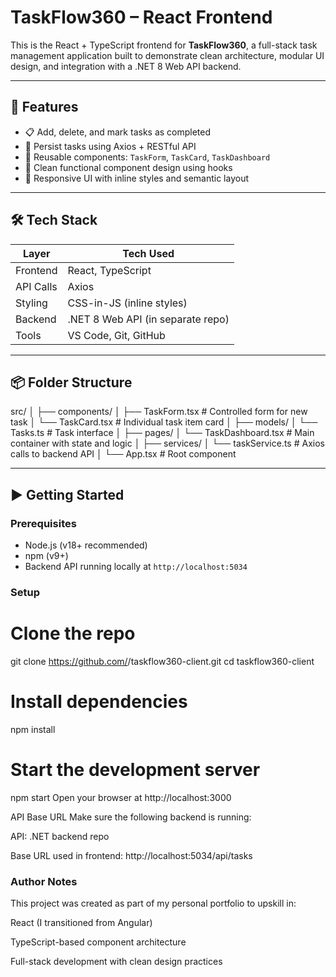 # TaskFlow360 – React Frontend

This is the React + TypeScript frontend for **TaskFlow360**, a full-stack task management application built to demonstrate clean architecture, modular UI design, and integration with a .NET 8 Web API backend.

---

## 🚀 Features

- 📋 Add, delete, and mark tasks as completed
- 🔄 Persist tasks using Axios + RESTful API
- 🧩 Reusable components: `TaskForm`, `TaskCard`, `TaskDashboard`
- 🎯 Clean functional component design using hooks
- 🎨 Responsive UI with inline styles and semantic layout

---

## 🛠 Tech Stack

| Layer     | Tech Used                   |
|-----------|-----------------------------|
| Frontend  | React, TypeScript           |
| API Calls | Axios                       |
| Styling   | CSS-in-JS (inline styles)   |
| Backend   | .NET 8 Web API (in separate repo) |
| Tools     | VS Code, Git, GitHub        |

---

## 📦 Folder Structure

src/
│
├── components/
│ ├── TaskForm.tsx # Controlled form for new task
│ └── TaskCard.tsx # Individual task item card
│
├── models/
│ └── Tasks.ts # Task interface
│
├── pages/
│ └── TaskDashboard.tsx # Main container with state and logic
│
├── services/
│ └── taskService.ts # Axios calls to backend API
│
└── App.tsx # Root component


---

## ▶️ Getting Started

### Prerequisites

- Node.js (v18+ recommended)
- npm (v9+)
- Backend API running locally at `http://localhost:5034`

### Setup

# Clone the repo
git clone https://github.com/<your-username>/taskflow360-client.git
cd taskflow360-client

# Install dependencies
npm install

# Start the development server
npm start
Open your browser at http://localhost:3000

API Base URL
Make sure the following backend is running:

API: .NET backend repo

Base URL used in frontend: http://localhost:5034/api/tasks


### Author Notes
This project was created as part of my personal portfolio to upskill in:

React (I transitioned from Angular)

TypeScript-based component architecture

Full-stack development with clean design practices

